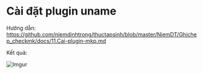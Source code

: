 # Cài đặt plugin uname

Hướng dẫn: https://github.com/niemdinhtrong/thuctapsinh/blob/master/NiemDT/Ghichep_checkmk/docs/11.Cai-plugin-mkp.md

Kết quả:

![Imgur](https://i.imgur.com/5SV8gY4.png)
